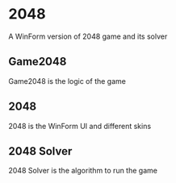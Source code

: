# 2048

A WinForm version of 2048 game and its solver

## Game2048 
Game2048 is the logic of the game

## 2048
2048 is the WinForm UI and different skins

## 2048 Solver
2048 Solver is the algorithm to run the game
